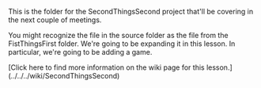 This is the folder for the SecondThingsSecond project that'll be covering in the next 
couple of meetings.

You might recognize the file in the source folder as the file from the FistThingsFirst 
folder.  We're going to be expanding it in this lesson.  In particular, we're going to be 
adding a game.

[Click here to find more information on the wiki page for this lesson.]
(../../../wiki/SecondThingsSecond)
